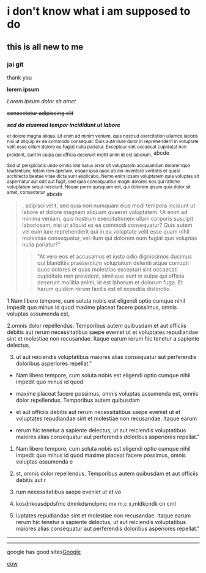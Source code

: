 # i don't know what i am supposed to do

## this is all new to me

### jai git

thank you

**lorem ipsum**

*Lorem ipsum dolor sit amet*

~~consectetur adipiscing elit~~

***sed do eiusmod tempor incididunt ut labore***

<sub>et dolore magna aliqua. Ut enim ad minim veniam, quis nostrud exercitation ullamco laboris nisi ut aliquip ex ea commodo consequat. Duis aute irure dolor in reprehenderit in voluptate velit esse cillum dolore eu fugiat nulla pariatur. Excepteur sint occaecat cupidatat non proident, sunt in culpa qui officia deserunt mollit anim id est laborum.</sub> abcde

<sup>Sed ut perspiciatis unde omnis iste natus error sit voluptatem accusantium doloremque laudantium, totam rem aperiam, eaque ipsa quae ab illo inventore veritatis et quasi architecto beatae vitae dicta sunt explicabo. Nemo enim ipsam voluptatem quia voluptas sit aspernatur aut odit aut fugit, sed quia consequuntur magni dolores eos qui ratione voluptatem sequi nesciunt. Neque porro quisquam est, qui dolorem ipsum quia dolor sit amet, consectetur</sup> abcde

>, adipisci velit, sed quia non numquam eius modi tempora incidunt ut labore et dolore magnam aliquam quaerat voluptatem. Ut enim ad minima veniam, quis nostrum exercitationem ullam corporis suscipit laboriosam, nisi ut aliquid ex ea commodi consequatur? Quis autem vel eum iure reprehenderit qui in ea voluptate velit esse quam nihil molestiae consequatur, vel illum qui dolorem eum fugiat quo voluptas nulla pariatur?"
>
>>"At vero eos et accusamus et iusto odio dignissimos ducimus qui blanditiis praesentium voluptatum deleniti atque corrupti quos dolores et quas molestias excepturi sint occaecati cupiditate non provident, similique sunt in culpa qui officia deserunt mollitia animi, id est laborum et dolorum fuga. Et harum quidem rerum facilis est et expedita distinctio.

1.Nam libero tempore, cum soluta nobis est eligendi optio cumque nihil impedit quo minus id quod maxime placeat facere possimus, omnis voluptas assumenda est,

2.omnis dolor repellendus. Temporibus autem quibusdam et aut officiis debitis aut rerum necessitatibus saepe eveniet ut et voluptates repudiandae sint et molestiae non recusandae. Itaque earum rerum hic tenetur a sapiente delectus,

3. ut aut reiciendis voluptatibus maiores alias consequatur aut perferendis doloribus asperiores repellat."

- Nam libero tempore, cum soluta nobis est eligendi optio cumque nihil impedit quo minus id quod

- maxime placeat facere possimus, omnis voluptas assumenda est, omnis dolor repellendus. Temporibus autem quibusdam 

- et aut officiis debitis aut rerum necessitatibus saepe eveniet ut et voluptates repudiandae sint et molestiae non recusandae. Itaque earum 

- rerum hic tenetur a sapiente delectus, ut aut reiciendis voluptatibus maiores alias consequatur aut perferendis doloribus asperiores repellat."

1. Nam libero tempore, cum soluta nobis est eligendi optio cumque nihil impedit quo minus id quod maxime placeat facere possimus, omnis voluptas assumenda e
   
3. st, omnis dolor repellendus. Temporibus autem quibusdam et aut officiis debitis aut r
   
5.  rum necessitatibus saepe eveniet ut et vo
   
4. kosdnkoasdpdsfmc dmnkdsmclpmc mx m,c x,mldkcndk cn cml

    <html>
       <head>
         <title>Test</title>
       </head>
  
7.  luptates repudiandae sint et molestiae non recusandae. Itaque earum rerum hic tenetur a sapiente delectus, ut aut reiciendis voluptatibus maiores alias consequatur aut perferendis doloribus asperiores repellat."

*********
___

google has good sites[Google](https://www.google.com "It is useful")

[cow](https://en.wikipedia.org/wiki/Cattle#/media/File:Cow_(Fleckvieh_breed)_Oeschinensee_Slaunger_2009-07-07.jpg)
